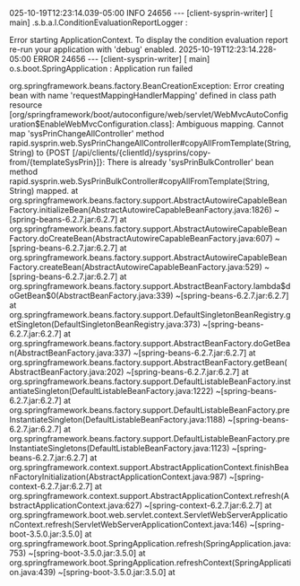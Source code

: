 025-10-19T12:23:14.039-05:00  INFO 24656 --- [client-sysprin-writer] [           main] .s.b.a.l.ConditionEvaluationReportLogger :

Error starting ApplicationContext. To display the condition evaluation report re-run your application with 'debug' enabled.
2025-10-19T12:23:14.228-05:00 ERROR 24656 --- [client-sysprin-writer] [           main] o.s.boot.SpringApplication               : Application run failed

org.springframework.beans.factory.BeanCreationException: Error creating bean with name 'requestMappingHandlerMapping' defined in class path resource [org/springframework/boot/autoconfigure/web/servlet/WebMvcAutoConfiguration$EnableWebMvcConfiguration.class]: Ambiguous mapping. Cannot map 'sysPrinChangeAllController' method
rapid.sysprin.web.SysPrinChangeAllController#copyAllFromTemplate(String, String)
to {POST [/api/clients/{clientId}/sysprins/copy-from/{templateSysPrin}]}: There is already 'sysPrinBulkController' bean method
rapid.sysprin.web.SysPrinBulkController#copyAllFromTemplate(String, String) mapped.
        at org.springframework.beans.factory.support.AbstractAutowireCapableBeanFactory.initializeBean(AbstractAutowireCapableBeanFactory.java:1826) ~[spring-beans-6.2.7.jar:6.2.7]
        at org.springframework.beans.factory.support.AbstractAutowireCapableBeanFactory.doCreateBean(AbstractAutowireCapableBeanFactory.java:607) ~[spring-beans-6.2.7.jar:6.2.7]
        at org.springframework.beans.factory.support.AbstractAutowireCapableBeanFactory.createBean(AbstractAutowireCapableBeanFactory.java:529) ~[spring-beans-6.2.7.jar:6.2.7]
        at org.springframework.beans.factory.support.AbstractBeanFactory.lambda$doGetBean$0(AbstractBeanFactory.java:339) ~[spring-beans-6.2.7.jar:6.2.7]
        at org.springframework.beans.factory.support.DefaultSingletonBeanRegistry.getSingleton(DefaultSingletonBeanRegistry.java:373) ~[spring-beans-6.2.7.jar:6.2.7]
        at org.springframework.beans.factory.support.AbstractBeanFactory.doGetBean(AbstractBeanFactory.java:337) ~[spring-beans-6.2.7.jar:6.2.7]
        at org.springframework.beans.factory.support.AbstractBeanFactory.getBean(AbstractBeanFactory.java:202) ~[spring-beans-6.2.7.jar:6.2.7]
        at org.springframework.beans.factory.support.DefaultListableBeanFactory.instantiateSingleton(DefaultListableBeanFactory.java:1222) ~[spring-beans-6.2.7.jar:6.2.7]
        at org.springframework.beans.factory.support.DefaultListableBeanFactory.preInstantiateSingleton(DefaultListableBeanFactory.java:1188) ~[spring-beans-6.2.7.jar:6.2.7]
        at org.springframework.beans.factory.support.DefaultListableBeanFactory.preInstantiateSingletons(DefaultListableBeanFactory.java:1123) ~[spring-beans-6.2.7.jar:6.2.7]
        at org.springframework.context.support.AbstractApplicationContext.finishBeanFactoryInitialization(AbstractApplicationContext.java:987) ~[spring-context-6.2.7.jar:6.2.7]
        at org.springframework.context.support.AbstractApplicationContext.refresh(AbstractApplicationContext.java:627) ~[spring-context-6.2.7.jar:6.2.7]
        at org.springframework.boot.web.servlet.context.ServletWebServerApplicationContext.refresh(ServletWebServerApplicationContext.java:146) ~[spring-boot-3.5.0.jar:3.5.0]
        at org.springframework.boot.SpringApplication.refresh(SpringApplication.java:753) ~[spring-boot-3.5.0.jar:3.5.0]
        at org.springframework.boot.SpringApplication.refreshContext(SpringApplication.java:439) ~[spring-boot-3.5.0.jar:3.5.0]
        at
